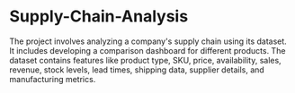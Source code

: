 # Supply-Chain-Analysis
The project involves analyzing a company's supply chain using its dataset. It includes developing a comparison dashboard for different products. The dataset contains features like product type, SKU, price, availability, sales, revenue, stock levels, lead times, shipping data, supplier details, and manufacturing metrics.
